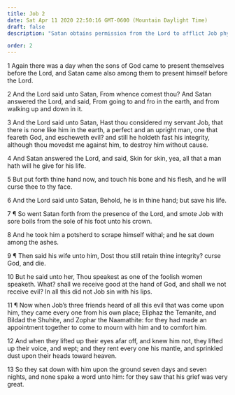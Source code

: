 ```yaml
---
title: Job 2
date: Sat Apr 11 2020 22:50:16 GMT-0600 (Mountain Daylight Time)
draft: false
description: "Satan obtains permission from the Lord to afflict Job physically—Job is smitten with boils—Eliphaz, Bildad, and Zophar come to comfort him."

order: 2
---
```

    
1 Again there was a day when the sons of God came to present themselves before the Lord, and Satan came also among them to present himself before the Lord.

2 And the Lord said unto Satan, From whence comest thou? And Satan answered the Lord, and said, From going to and fro in the earth, and from walking up and down in it.

3 And the Lord said unto Satan, Hast thou considered my servant Job, that there is none like him in the earth, a perfect and an upright man, one that feareth God, and escheweth evil? and still he holdeth fast his integrity, although thou movedst me against him, to destroy him without cause.

4 And Satan answered the Lord, and said, Skin for skin, yea, all that a man hath will he give for his life.

5 But put forth thine hand now, and touch his bone and his flesh, and he will curse thee to thy face.

6 And the Lord said unto Satan, Behold, he is in thine hand; but save his life.

7 ¶ So went Satan forth from the presence of the Lord, and smote Job with sore boils from the sole of his foot unto his crown.

8 And he took him a potsherd to scrape himself withal; and he sat down among the ashes.

9 ¶ Then said his wife unto him, Dost thou still retain thine integrity? curse God, and die.

10 But he said unto her, Thou speakest as one of the foolish women speaketh. What? shall we receive good at the hand of God, and shall we not receive evil? In all this did not Job sin with his lips.

11 ¶ Now when Job’s three friends heard of all this evil that was come upon him, they came every one from his own place; Eliphaz the Temanite, and Bildad the Shuhite, and Zophar the Naamathite: for they had made an appointment together to come to mourn with him and to comfort him.

12 And when they lifted up their eyes afar off, and knew him not, they lifted up their voice, and wept; and they rent every one his mantle, and sprinkled dust upon their heads toward heaven.

13 So they sat down with him upon the ground seven days and seven nights, and none spake a word unto him: for they saw that his grief was very great.
